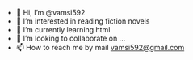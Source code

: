 - 👋 Hi, I’m @vamsi592
- 👀 I’m interested in reading fiction novels
- 🌱 I’m currently learning html
- 💞️ I’m looking to collaborate on ...
- 📫 How to reach me by mail vamsi592@gmail.com

<!---
vamsi592/vamsi592 is a ✨ special ✨ repository because its `README.md` (this file) appears on your GitHub profile.
You can click the Preview link to take a look at your changes.
--->
